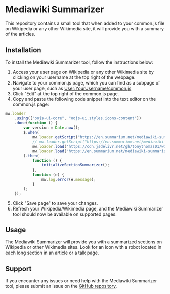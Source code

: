 # Mediawiki Summarizer

This repository contains a small tool that when added to your common.js file on Wikipedia or any other Wikimedia site, it will provide you with a summary of the articles.

## Installation

To install the Mediawiki Summarizer tool, follow the instructions below:

1. Access your user page on Wikipedia or any other Wikimedia site by clicking on your username at the top right of the webpage.
2. Navigate to your common.js page, which you can find as a subpage of your user page, such as [User:YourUsername/common.js](https://www.wikipedia.org/wiki/User:YourUsername/common.js)
3. Click "Edit" at the top right of the common.js page.
4. Copy and paste the following code snippet into the text editor on the common.js page:

```javascript
mw.loader
    .using(["oojs-ui-core", "oojs-ui.styles.icons-content"])
    .done(function () {
        var version = Date.now();
        $.when(
            mw.loader.getScript("https://en.summarium.net/mediawiki-summarizer/sectionFinder.js?" + version),
            // mw.loader.getScript("https://en.summarium.net/mediawiki-summarizer/widget.js?" + version),
            mw.loader.load('https://cdn.jsdelivr.net/gh/tonythomas01/wikipedia-section-summaries@master/widget.js', 'text/javascript'),
            mw.loader.load("https://en.summarium.net/mediawiki-summarizer/widget.css?" + version, "text/css")
        ).then(
            function () {
                initializeSectionSummarizer();
            },
            function (e) {
                mw.log.error(e.message);
            }
        );
    });
```

5. Click "Save page" to save your changes.
6. Refresh your Wikipedia/Wikimedia page, and the Mediawiki Summarizer tool should now be available on supported pages.

## Usage

The Mediawiki Summarizer will provide you with a summarized sections on Wikipedia or other Wikimedia sites. Look for an icon with a robot located in each long section in an article or a talk page.

## Support

If you encounter any issues or need help with the Mediawiki Summarizer tool, please submit an issue on the [GitHub repository](https://github.com/skripnik/wikipedia-section-summaries/).
